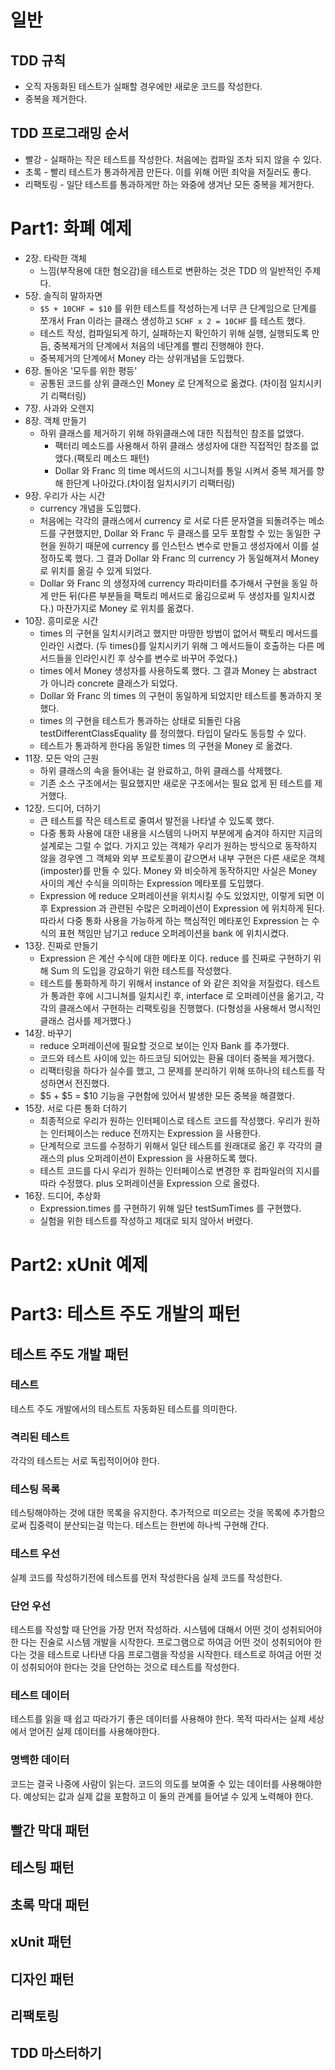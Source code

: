 
# 일반
## TDD 규칙
- 오직 자동화된 테스트가 실패할 경우에만 새로운 코드를 작성한다.
- 중복을 제거한다.
## TDD 프로그래밍 순서
- 빨강 - 실패하는 작은 테스트를 작성한다. 처음에는 컴파일 조차 되지 않을 수 있다.
- 초록 - 빨리 테스트가 통과하게끔 만든다. 이를 위해 어떤 죄악을 저질러도 좋다.
- 리팩토링 - 일단 테스트를 통과하게만 하는 와중에 생겨난 모든 중복을 제거한다.

# Part1: 화폐 예제
- 2장. 타락한 객체
  - 느낌(부작용에 대한 혐오감)을 테스트로 변환하는 것은 TDD 의 일반적인 주제다.
- 5장. 솔직히 말하자면
  - `$5 + 10CHF = $10` 를 위한 테스트를 작성하는게 너무 큰 단계임으로 단계를 쪼개서 Fran 이라는 클래스 생성하고 `5CHF x 2 = 10CHF` 를 테스트 했다.
  - 테스트 작성, 컴파일되게 하기, 실패하는지 확인하기 위해 실행, 실행되도록 만듬, 중복제거의 단계에서 처음의 네단계를 빨리 진행해야 한다.
  - 중복제거의 단계에서 Money 라는 상위개념을 도입했다.
- 6장. 돌아온 '모두를 위한 평등' 
  - 공통된 코드를 상위 클래스인 Money 로 단계적으로 옮겼다. (차이점 일치시키기 리팩터링)
- 7장. 사과와 오렌지
- 8장. 객체 만들기
  - 하위 클래스를 제거하기 위해 하위클래스에 대한 직접적인 참조를 없앴다.
    - 팩터리 메소드를 사용해서 하위 클래스 생성자에 대한 직접적인 참조를 없앴다.(팩토리 메소드 패턴)
    - Dollar 와 Franc 의 time 메서드의 시그니처를 통일 시켜서 중복 제거를 향해 한단계 나아갔다.(차이점 일치시키기 리팩터링)
- 9장. 우리가 사는 시간
  - currency 개념을 도입했다.
  - 처음에는 각각의 클래스에서 currency 로 서로 다른 문자열을 되돌려주는 메소드를 구현했지만, 
    Dollar 와 Franc 두 클래스를 모두 포함할 수 있는 동일한 구현을 원하기 때문에 currency 를 인스턴스 변수로 만들고 생성자에서 이를 설정하도록 했다.
    그 결과 Dollar 와 Franc 의 currency 가 동일해져서 Money 로 위치를 옮길 수 있게 되었다.
  - Dollar 와 Franc 의 생정자에 currency 파라미터를 추가해서 구현을 동일 하게 만든 뒤(다른 부분들을 팩토리 메서드로 옮김으로써 두 생성자를 일치시켰다.) 마찬가지로 Money 로 위치를 옮겼다.
- 10장. 흥미로운 시간
  - times 의 구현을 일치시키려고 했지만 마땅한 방법이 없어서 팩토리 메서드를 인라인 시켰다.
    (두 times()를 일치시키기 위해 그 메서드들이 호출하는 다른 메서드들을 인라인시킨 후 상수를 변수로 바꾸어 주었다.)
  - times 에서 Money 생성자를 사용하도록 했다. 그 결과 Money 는 abstract 가 아니라 concrete 클래스가 되었다.
  - Dollar 와 Franc 의 times 의 구현이 동일하게 되었지만 테스트를 통과하지 못했다.
  - times 의 구현을 테스트가 통과하는 상태로 되돌린 다음 testDifferentClassEquality 를 정의했다. 타입이 달라도 동등할 수 있다.
  - 테스트가 통과하게 한다음 동일한 times 의 구현을 Money 로 옮겼다.
- 11장. 모든 악의 근원
  - 하위 클래스의 속을 들어내는 걸 완료하고, 하위 클래스를 삭제했다.
  - 기존 소스 구조에서는 필요했지만 새로운 구조에서는 필요 없게 된 테스트를 제거했다.
- 12장. 드디어, 더하기
  - 큰 테스트를 작은 테스트로 줄여서 발전을 나타낼 수 있도록 했다.
  - 다중 통화 사용에 대한 내용을 시스템의 나머지 부분에게 숨겨야 하지만 지금의 설계로는 그럴 수 없다. 
    가지고 있는 객체가 우리가 원하는 방식으로 동작하지 않을 경우엔 그 객체와 외부 프로토콜이 같으면서 내부 구현은 다른 새로운 객체(imposter)를 만들 수 있다.
    Money 와 비슷하게 동작하지만 사실은 Money 사이의 계산 수식을 의미하는 Expression 메타포를 도입했다.
  - Expression 에 reduce 오퍼레이션을 위치시킬 수도 있었지만, 이렇게 되면 이후 Expression 과 관련된 수많은 오퍼레이션이 Expression 에 위치하게 된다.
    따라서 다중 통화 사용을 가능하게 하는 핵심적인 메타포인 Expression 는 수식의 표현 책임만 남기고 reduce 오퍼레이션을 bank 에 위치시켰다.
- 13장. 진짜로 만들기
  - Expression 은 계산 수식에 대한 메타포 이다. reduce 를 진짜로 구현하기 위해 Sum 의 도입을 강요하기 위한 테스트를 작성했다.
  - 테스트를 통화하게 하기 위해서 instance of 와 같은 죄악을 저질렀다. 테스트가 통과한 후에 시그니쳐를 일치시킨 후, 
    interface 로 오퍼레이션을 옮기고, 각각의 클래스에서 구현하는 리팩토링을 진행했다. (다형성을 사용해서 명시적인 클래스 검사를 제거했다.) 
- 14장. 바꾸기
  - reduce 오퍼레이션에 필요할 것으로 보이는 인자 Bank 를 추가했다.
  - 코드와 테스트 사이에 있는 하드코딩 되어있는 환율 데이터 중복을 제거했다.
  - 리팩터링을 하다가 실수를 했고, 그 문제를 분리하기 위해 또하나의 테스트를 작성하면서 전진했다.
  - $5 + $5 = $10 기능을 구현함에 있어서 발생한 모든 중복을 해결했다.
- 15장. 서로 다른 통화 더하기
  - 최종적으로 우리가 원하는 인터페이스로 테스트 코드를 작성했다. 우리가 원하는 인터페이스는 reduce 전까지는 Expression 을 사용한다.
  - 단계적으로 코드를 수정하기 위해서 일단 테스트를 원래대로 옮긴 후 각각의 클래스의 plus 오퍼레이션이 Expression 을 사용하도록 했다. 
  - 테스트 코드를 다시 우리가 원하는 인터페이스로 변경한 후 컴파일러의 지시를 따라 수정했다. plus 오퍼레이션을 Expression 으로 올렸다.
- 16장. 드디어, 추상화
  - Expression.times 를 구현하기 위해 일단 testSumTimes 를 구현했다.
  - 실험을 위한 테스트를 작성하고 제대로 되지 않아서 버렸다.

# Part2: xUnit 예제


# Part3: 테스트 주도 개발의 패턴
## 테스트 주도 개발 패턴
### 테스트
테스트 주도 개발에서의 테스트트 자동화된 테스트를 의미한다.
### 격리된 테스트
각각의 테스트는 서로 독립적이어야 한다.

### 테스팅 목록
테스팅해야하는 것에 대한 목록을 유지한다.
추가적으로 떠오르는 것을 목록에 추가함으로써 집중력이 분산되는걸 막는다.
테스트는 한번에 하나씩 구현해 간다.

### 테스트 우선
실제 코드를 작성하기전에 테스트를 먼저 작성한다음 실제 코드를 작성한다.

### 단언 우선
테스트를 작성할 때 단언을 가장 먼저 작성하라.
시스템에 대해서 어떤 것이 성취되어야한 다는 진술로 시스템 개발을 시작한다.
프로그램으로 하여금 어떤 것이 성취되어야 한다는 것을 테스트로 나타낸 다음 프로그램을 작성을 시작한다.
테스트로 하여금 어떤 것이 성취되어야 한다는 것을 단언하는 것으로 테스트를 작성한다.

### 테스트 데이터
테스트를 읽을 때 쉽고 따라가기 좋은 데이터를 사용해야 한다.
목적 따라서는 실제 세상에서 얻어진 실제 데이터를 사용해야한다.

### 명백한 데이터
코드는 결국 나중에 사람이 읽는다. 코드의 의도를 보여줄 수 있는 데이터를 사용해야한다.
예상되는 값과 실제 값을 포함하고 이 둘의 관계를 들어낼 수 있게 노력해야 한다.


## 빨간 막대 패턴


## 테스팅 패턴
## 초록 막대 패턴
## xUnit 패턴
## 디자인 패턴
## 리팩토링
## TDD 마스터하기


